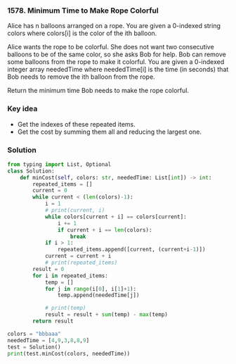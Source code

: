 ### 1578. Minimum Time to Make Rope Colorful
Alice has n balloons arranged on a rope. You are given a 0-indexed string colors where colors[i] is the color of the ith balloon.

Alice wants the rope to be colorful. She does not want two consecutive balloons to be of the same color, so she asks Bob for help. Bob can remove some balloons from the rope to make it colorful. You are given a 0-indexed integer array neededTime where neededTime[i] is the time (in seconds) that Bob needs to remove the ith balloon from the rope.

Return the minimum time Bob needs to make the rope colorful.


### Key idea
- Get the indexes of these repeated items.
- Get the cost by summing them all and reducing the largest one.


### Solution
```python
from typing import List, Optional
class Solution:
    def minCost(self, colors: str, neededTime: List[int]) -> int:
        repeated_items = []
        current = 0
        while current < (len(colors)-1):
            i = 1
            # print(current, i)
            while colors[current + i] == colors[current]:
                i += 1
                if current + i == len(colors):
                    break
            if i > 1:
                repeated_items.append([current, (current+i-1)])
            current = current + i
            # print(repeated_items)
        result = 0
        for i in repeated_items:
            temp = []
            for j in range(i[0], i[1]+1):
                temp.append(neededTime[j])

            # print(temp)
            result = result + sum(temp) - max(temp)
        return result

colors = "bbbaaa"
neededTime = [4,9,3,8,8,9]
test = Solution()
print(test.minCost(colors, neededTime))
```
